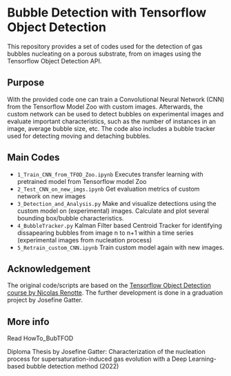 # Bubble Detection with Tensorflow Object Detection
This repository provides a set of codes used for the detection of gas bubbles nucleating on a porous substrate, from on images using the Tensorflow Object Detection API. 

## Purpose 
With the provided code one can train a Convolutional Neural Network (CNN) from the Tensorflow Model Zoo with custom images. Afterwards, the custom network can be used to detect bubbles on experimental images and evaluate important characteristics, such as the number of instances in an image, average bubble size, etc. The code also includes a bubble tracker used for detecting moving and detaching bubbles.

## Main Codes
* `1_Train_CNN_from_TFOD_Zoo.ipynb` Executes transfer learning with pretrained model from Tensorflow model Zoo
* `2_Test_CNN_on_new_imgs.ipynb` Get evaluation metrics of custom network on new images
* `3_Detection_and_Analysis.py` Make and visualize detections using the custom model on (experimental) images. Calculate and plot several bounding box/bubble characteristics.
* `4_BubbleTracker.py` Kalman Filter based Centroid Tracker for identifying dissapearing bubbles from image n to n+1 within a time series (experimental images from nucleation process)
* `5_Retrain_custom_CNN.ipynb` Train custom model again with new images.

## Acknowledgement
The original code/scripts are based on the [Tensorflow Object Detection course by Nicolas Renotte](https://github.com/nicknochnack/TFODCourse). The further development is done in a graduation project by Josefine Gatter.

## More info
Read HowTo_BubTFOD

Diploma Thesis by Josefine Gatter: Characterization of the nucleation process for supersaturation-induced gas evolution with a Deep Learning-based bubble detection method (2022)
